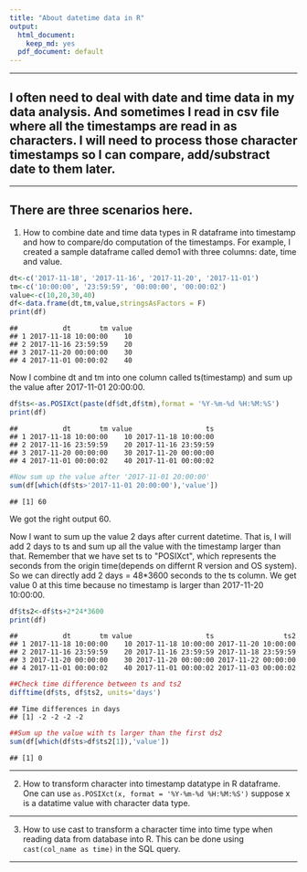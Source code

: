 ```yaml
---
title: "About datetime data in R"
output:
  html_document:
    keep_md: yes
  pdf_document: default
---
```


<!-- This is an [R Markdown](http://rmarkdown.rstudio.com) Notebook. When you execute code within the notebook, the results appear beneath the code.  -->

---
I often need to deal with date and time data in my data analysis. And sometimes I read in csv file where all the timestamps are read in as characters. I will need to process those character timestamps so I can compare, add/substract date to them later.
---

---
There are three scenarios here.
---
1. How to combine date and time data types in R dataframe into timestamp and how to compare/do computation of the timestamps. For example, I created a sample dataframe called demo1 with three
columns: date, time and value.

```r
dt<-c('2017-11-18', '2017-11-16', '2017-11-20', '2017-11-01')
tm<-c('10:00:00', '23:59:59', '00:00:00', '00:00:02')
value<-c(10,20,30,40)
df<-data.frame(dt,tm,value,stringsAsFactors = F)
print(df)
```

```
##           dt       tm value
## 1 2017-11-18 10:00:00    10
## 2 2017-11-16 23:59:59    20
## 3 2017-11-20 00:00:00    30
## 4 2017-11-01 00:00:02    40
```
Now I combine dt and tm into one column called ts(timestamp) and sum up the value after 2017-11-01 20:00:00.

```r
df$ts<-as.POSIXct(paste(df$dt,df$tm),format = '%Y-%m-%d %H:%M:%S')
print(df)
```

```
##           dt       tm value                  ts
## 1 2017-11-18 10:00:00    10 2017-11-18 10:00:00
## 2 2017-11-16 23:59:59    20 2017-11-16 23:59:59
## 3 2017-11-20 00:00:00    30 2017-11-20 00:00:00
## 4 2017-11-01 00:00:02    40 2017-11-01 00:00:02
```

```r
#Now sum up the value after '2017-11-01 20:00:00'
sum(df[which(df$ts>'2017-11-01 20:00:00'),'value'])
```

```
## [1] 60
```
We got the right output 60.

Now I want to sum up the value 2 days after current datetime. That is, I will add 2 days to ts and sum up all the value with the timestamp larger than that. Remember that we have set ts to "POSIXct", which represents the seconds from the origin time(depends on differnt R version and OS system). So we can directly add 2 days = 48*3600 seconds to the ts column. We get value 0 at this time because no timestamp is larger than 2017-11-20 10:00:00.

```r
df$ts2<-df$ts+2*24*3600
print(df)
```

```
##           dt       tm value                  ts                 ts2
## 1 2017-11-18 10:00:00    10 2017-11-18 10:00:00 2017-11-20 10:00:00
## 2 2017-11-16 23:59:59    20 2017-11-16 23:59:59 2017-11-18 23:59:59
## 3 2017-11-20 00:00:00    30 2017-11-20 00:00:00 2017-11-22 00:00:00
## 4 2017-11-01 00:00:02    40 2017-11-01 00:00:02 2017-11-03 00:00:02
```

```r
##Check time difference between ts and ts2
difftime(df$ts, df$ts2, units='days')
```

```
## Time differences in days
## [1] -2 -2 -2 -2
```

```r
##Sum up the value with ts larger than the first ds2
sum(df[which(df$ts>df$ts2[1]),'value'])
```

```
## [1] 0
```
---

2. How to transform character into timestamp datatype in R dataframe.
One can use `as.POSIXct(x, format = '%Y-%m-%d %H:%M:%S')` suppose x is a datatime value with character data type.
<!-- Try executing this chunk by clicking the *Run* button within the chunk or by placing your cursor inside it and pressing *Cmd+Shift+Enter*.  -->
---

3. How to use cast to transform a character time into time type when reading data from database into R.
This can be done using `cast(col_name as time)` in the SQL query.

---
<!-- Add a new chunk by clicking the *Insert Chunk* button on the toolbar or by pressing *Cmd+Option+I*. -->

<!-- When you save the notebook, an HTML file containing the code and output will be saved alongside it (click the *Preview* button or press *Cmd+Shift+K* to preview the HTML file).  -->

<!-- The preview shows you a rendered HTML copy of the contents of the editor. Consequently, unlike *Knit*, *Preview* does not run any R code chunks. Instead, the output of the chunk when it was last run in the editor is displayed. -->

